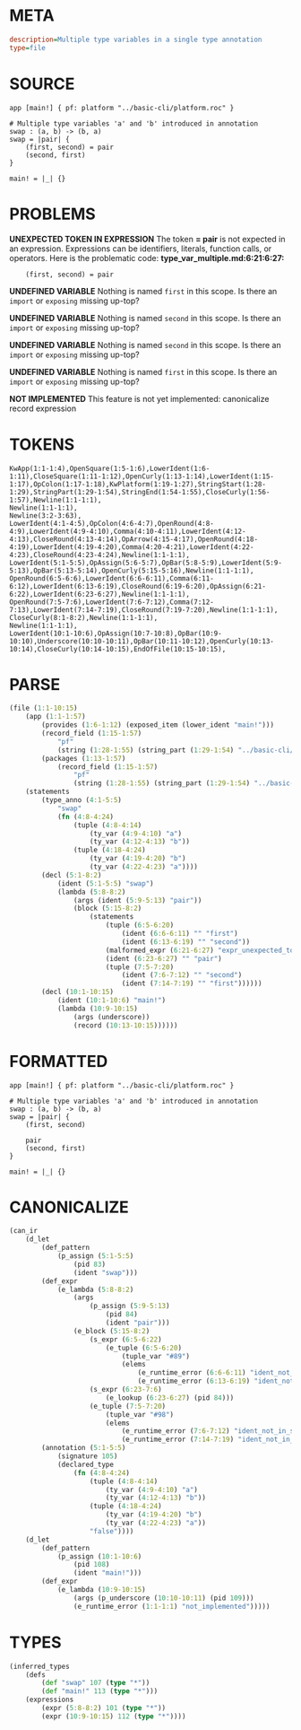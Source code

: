 # META
~~~ini
description=Multiple type variables in a single type annotation
type=file
~~~
# SOURCE
~~~roc
app [main!] { pf: platform "../basic-cli/platform.roc" }

# Multiple type variables 'a' and 'b' introduced in annotation
swap : (a, b) -> (b, a)
swap = |pair| {
    (first, second) = pair
    (second, first)
}

main! = |_| {}
~~~
# PROBLEMS
**UNEXPECTED TOKEN IN EXPRESSION**
The token **= pair** is not expected in an expression.
Expressions can be identifiers, literals, function calls, or operators.
Here is the problematic code:
**type_var_multiple.md:6:21:6:27:**
```roc
    (first, second) = pair
```


**UNDEFINED VARIABLE**
Nothing is named `first` in this scope.
Is there an `import` or `exposing` missing up-top?

**UNDEFINED VARIABLE**
Nothing is named `second` in this scope.
Is there an `import` or `exposing` missing up-top?

**UNDEFINED VARIABLE**
Nothing is named `second` in this scope.
Is there an `import` or `exposing` missing up-top?

**UNDEFINED VARIABLE**
Nothing is named `first` in this scope.
Is there an `import` or `exposing` missing up-top?

**NOT IMPLEMENTED**
This feature is not yet implemented: canonicalize record expression

# TOKENS
~~~zig
KwApp(1:1-1:4),OpenSquare(1:5-1:6),LowerIdent(1:6-1:11),CloseSquare(1:11-1:12),OpenCurly(1:13-1:14),LowerIdent(1:15-1:17),OpColon(1:17-1:18),KwPlatform(1:19-1:27),StringStart(1:28-1:29),StringPart(1:29-1:54),StringEnd(1:54-1:55),CloseCurly(1:56-1:57),Newline(1:1-1:1),
Newline(1:1-1:1),
Newline(3:2-3:63),
LowerIdent(4:1-4:5),OpColon(4:6-4:7),OpenRound(4:8-4:9),LowerIdent(4:9-4:10),Comma(4:10-4:11),LowerIdent(4:12-4:13),CloseRound(4:13-4:14),OpArrow(4:15-4:17),OpenRound(4:18-4:19),LowerIdent(4:19-4:20),Comma(4:20-4:21),LowerIdent(4:22-4:23),CloseRound(4:23-4:24),Newline(1:1-1:1),
LowerIdent(5:1-5:5),OpAssign(5:6-5:7),OpBar(5:8-5:9),LowerIdent(5:9-5:13),OpBar(5:13-5:14),OpenCurly(5:15-5:16),Newline(1:1-1:1),
OpenRound(6:5-6:6),LowerIdent(6:6-6:11),Comma(6:11-6:12),LowerIdent(6:13-6:19),CloseRound(6:19-6:20),OpAssign(6:21-6:22),LowerIdent(6:23-6:27),Newline(1:1-1:1),
OpenRound(7:5-7:6),LowerIdent(7:6-7:12),Comma(7:12-7:13),LowerIdent(7:14-7:19),CloseRound(7:19-7:20),Newline(1:1-1:1),
CloseCurly(8:1-8:2),Newline(1:1-1:1),
Newline(1:1-1:1),
LowerIdent(10:1-10:6),OpAssign(10:7-10:8),OpBar(10:9-10:10),Underscore(10:10-10:11),OpBar(10:11-10:12),OpenCurly(10:13-10:14),CloseCurly(10:14-10:15),EndOfFile(10:15-10:15),
~~~
# PARSE
~~~clojure
(file (1:1-10:15)
	(app (1:1-1:57)
		(provides (1:6-1:12) (exposed_item (lower_ident "main!")))
		(record_field (1:15-1:57)
			"pf"
			(string (1:28-1:55) (string_part (1:29-1:54) "../basic-cli/platform.roc")))
		(packages (1:13-1:57)
			(record_field (1:15-1:57)
				"pf"
				(string (1:28-1:55) (string_part (1:29-1:54) "../basic-cli/platform.roc")))))
	(statements
		(type_anno (4:1-5:5)
			"swap"
			(fn (4:8-4:24)
				(tuple (4:8-4:14)
					(ty_var (4:9-4:10) "a")
					(ty_var (4:12-4:13) "b"))
				(tuple (4:18-4:24)
					(ty_var (4:19-4:20) "b")
					(ty_var (4:22-4:23) "a"))))
		(decl (5:1-8:2)
			(ident (5:1-5:5) "swap")
			(lambda (5:8-8:2)
				(args (ident (5:9-5:13) "pair"))
				(block (5:15-8:2)
					(statements
						(tuple (6:5-6:20)
							(ident (6:6-6:11) "" "first")
							(ident (6:13-6:19) "" "second"))
						(malformed_expr (6:21-6:27) "expr_unexpected_token")
						(ident (6:23-6:27) "" "pair")
						(tuple (7:5-7:20)
							(ident (7:6-7:12) "" "second")
							(ident (7:14-7:19) "" "first"))))))
		(decl (10:1-10:15)
			(ident (10:1-10:6) "main!")
			(lambda (10:9-10:15)
				(args (underscore))
				(record (10:13-10:15))))))
~~~
# FORMATTED
~~~roc
app [main!] { pf: platform "../basic-cli/platform.roc" }

# Multiple type variables 'a' and 'b' introduced in annotation
swap : (a, b) -> (b, a)
swap = |pair| {
	(first, second)
	
	pair
	(second, first)
}

main! = |_| {}
~~~
# CANONICALIZE
~~~clojure
(can_ir
	(d_let
		(def_pattern
			(p_assign (5:1-5:5)
				(pid 83)
				(ident "swap")))
		(def_expr
			(e_lambda (5:8-8:2)
				(args
					(p_assign (5:9-5:13)
						(pid 84)
						(ident "pair")))
				(e_block (5:15-8:2)
					(s_expr (6:5-6:22)
						(e_tuple (6:5-6:20)
							(tuple_var "#89")
							(elems
								(e_runtime_error (6:6-6:11) "ident_not_in_scope")
								(e_runtime_error (6:13-6:19) "ident_not_in_scope"))))
					(s_expr (6:23-7:6)
						(e_lookup (6:23-6:27) (pid 84)))
					(e_tuple (7:5-7:20)
						(tuple_var "#98")
						(elems
							(e_runtime_error (7:6-7:12) "ident_not_in_scope")
							(e_runtime_error (7:14-7:19) "ident_not_in_scope"))))))
		(annotation (5:1-5:5)
			(signature 105)
			(declared_type
				(fn (4:8-4:24)
					(tuple (4:8-4:14)
						(ty_var (4:9-4:10) "a")
						(ty_var (4:12-4:13) "b"))
					(tuple (4:18-4:24)
						(ty_var (4:19-4:20) "b")
						(ty_var (4:22-4:23) "a"))
					"false"))))
	(d_let
		(def_pattern
			(p_assign (10:1-10:6)
				(pid 108)
				(ident "main!")))
		(def_expr
			(e_lambda (10:9-10:15)
				(args (p_underscore (10:10-10:11) (pid 109)))
				(e_runtime_error (1:1-1:1) "not_implemented")))))
~~~
# TYPES
~~~clojure
(inferred_types
	(defs
		(def "swap" 107 (type "*"))
		(def "main!" 113 (type "*")))
	(expressions
		(expr (5:8-8:2) 101 (type "*"))
		(expr (10:9-10:15) 112 (type "*"))))
~~~